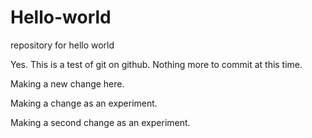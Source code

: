 # Hello-world
repository for hello world

Yes. This is a test of git on github. Nothing more to commit at this time.

Making a new change here.

Making a change as an experiment.

Making a second change as an experiment.

